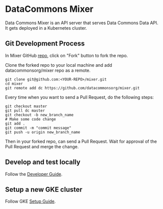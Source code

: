 # DataCommons Mixer

Data Commons Mixer is an API server that serves Data Commons Data API. It gets deployed in a Kubernetes cluster.

## Git Development Process

In Mixer GitHub [repo](https://github.com/datacommonsorg/mixer), click on "Fork"
button to fork the repo.

Clone the forked repo to your local machine and add datacommonsorg/mixer repo as a remote.

```shell
git clone git@github.com:<YOUR-REPO>/mixer.git
cd mixer
git remote add dc https://github.com/datacommonsorg/mixer.git
```

Every time when you want to send a Pull Request, do the following steps:

```shell
git checkout master
git pull dc master
git checkout -b new_branch_name
# Make some code change
git add .
git commit -m "commit message"
git push -u origin new_branch_name
```

Then in your forked repo, can send a Pull Request. Wait for approval of the Pull Request and merge the change.

## Develop and test locally

Follow the [Developer Guide](docs/developer_guide.md).

## Setup a new GKE cluster

Follow GKE [Setup Guide](gke/README.md).
